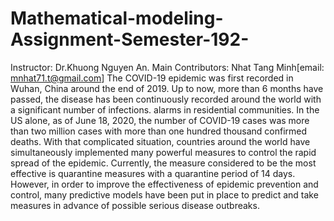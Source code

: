 # Mathematical-modeling-Assignment-Semester-192-
Instructor: Dr.Khuong Nguyen An. Main Contributors: Nhat Tang Minh[email: mnhat71.t@gmail.com]
The COVID-19 epidemic was first recorded in Wuhan, China around the end of 2019. Up to now, more than 6 months have passed, the disease has been continuously recorded around the world with a significant number of infections. alarms in residential communities. In the US alone, as of June 18, 2020, the number of COVID-19 cases was more than two million cases with more than one hundred thousand confirmed deaths.
With that complicated situation, countries around the world have simultaneously implemented many powerful measures to control the rapid spread of the epidemic. Currently, the measure considered to be the most effective is quarantine measures with a quarantine period of 14 days. However, in order to improve the effectiveness of epidemic prevention and control, many predictive models have been put in place to predict and take measures in advance of possible serious disease outbreaks.
